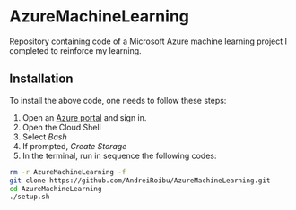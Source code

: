 # AzureMachineLearning
Repository containing code of a Microsoft Azure machine learning project I completed to reinforce my learning.

## Installation
To install the above code, one needs to follow these steps:

1. Open an [Azure portal](https://portal.azure.com/?azure-portal=true) and sign in.
2. Open the Cloud Shell
3. Select *Bash* 
4. If prompted, *Create Storage*
5. In the terminal, run in sequence the following codes:

```bash
rm -r AzureMachineLearning -f
git clone https://github.com/AndreiRoibu/AzureMachineLearning.git
cd AzureMachineLearning
./setup.sh
```